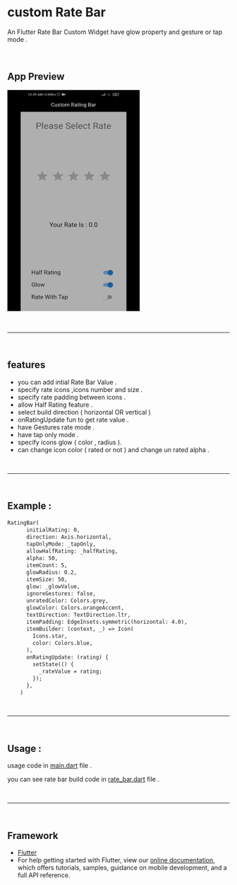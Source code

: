 # custom Rate Bar

An Flutter Rate Bar Custom Widget 
have glow property and gesture or tap mode .
<br><br><br>


## App Preview 
<img src="/assets/app-gif.gif" alt="app preview image" width="300" height="500">

<br><hr><br>

## features
- you can add intial Rate Bar Value .
- specify rate icons ,icons number and size .
- specify rate padding between icons .
- allow Half Rating feature .
- select build direction ( horizontal OR vertical )
- onRatingUpdate fun to get rate value .
- have Gestures rate mode .
- have tap only mode .
- specify icons glow ( color , radius ).
- can change icon color ( rated or not ) and change un rated alpha .

<br><hr><br>

## Example :
```
RatingBar(
      initialRating: 0,
      direction: Axis.horizontal,
      tapOnlyMode: _tapOnly,
      allowHalfRating: _halfRating,
      alpha: 50,
      itemCount: 5,
      glowRadius: 0.2,
      itemSize: 50,
      glow: _glowValue,
      ignoreGestures: false,
      unratedColor: Colors.grey,
      glowColor: Colors.orangeAccent,
      textDirection: TextDirection.ltr,
      itemPadding: EdgeInsets.symmetric(horizontal: 4.0),
      itemBuilder: (context, _) => Icon(
        Icons.star,
        color: Colors.blue,
      ),
      onRatingUpdate: (rating) {
        setState(() {
          _rateValue = rating;
        });
      },
    )
```

<br><hr><br>

## Usage :
usage code in [main.dart](/lib/main.dart) file .

you can see rate bar build code in [rate_bar.dart](\lib\rate_bar\rate_bar.dart) file .

<br><hr><br>

## Framework
- [Flutter](https://flutter.dev)
- For help getting started with Flutter, view our
[online documentation](https://flutter.dev/docs), which offers tutorials,
samples, guidance on mobile development, and a full API reference.
